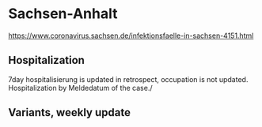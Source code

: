 # Sachsen-Anhalt

https://www.coronavirus.sachsen.de/infektionsfaelle-in-sachsen-4151.html

## Hospitalization
7day hospitalisierung is updated in retrospect, occupation is not updated.
Hospitalization by Meldedatum of the case./

## Variants, weekly update